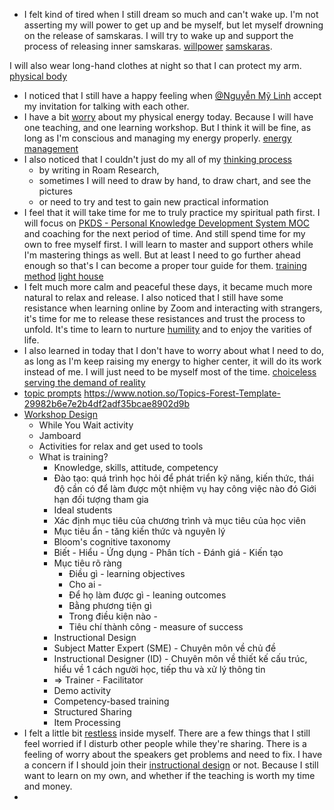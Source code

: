 - I felt kind of tired when I still dream so much and can't wake up. I'm not asserting my will power to get up and be myself, but let myself drowning on the release of samskaras. I will try to wake up and support the process of releasing inner samskaras. [willpower](<willpower.md>) [samskaras](<samskaras.md>).

I will also wear long-hand clothes at night so that I can protect my arm. [physical body](<physical body.md>)
- I noticed that I still have a happy feeling when [@Nguyễn Mỹ Linh](<@Nguyễn Mỹ Linh.md>) accept my invitation for talking with each other.
- I have a bit [worry](<worry.md>) about my physical energy today. Because I will have one teaching, and one learning workshop. But I think it will be fine, as long as I'm conscious and managing my energy properly. [energy management](<energy management.md>)
- I also noticed that I couldn't just do my all of my [thinking process](<thinking process.md>) 
    - by writing in Roam Research, 
    - sometimes I will need to draw by hand, to draw chart, and see the pictures
    - or need to try and test to gain new practical information
- I feel that it will take time for me to truly practice my spiritual path first. I will focus on [PKDS - Personal Knowledge Development System MOC](<PKDS - Personal Knowledge Development System MOC.md>) and coaching for the next period of time. And still spend time for my own to free myself first. I will learn to master and support others while I'm mastering things as well. But at least I need to go further ahead enough so that's I can become a proper tour guide for them. [training method](<training method.md>) [light house](<light house.md>)
- I felt much more calm and peaceful these days, it became much more natural to relax and release. I also noticed that I still have some resistance when learning online by Zoom and interacting with strangers, it's time for me to release these resistances and trust the process to unfold. It's time to learn to nurture [humility](<humility.md>) and to enjoy the varities of life.
- I also learned in today that I don't have to worry about what I need to do, as long as I'm keep raising my energy to higher center, it will do its work instead of me. I will just need to be myself most of the time. [choiceless](<choiceless.md>) [serving the demand of reality](<serving the demand of reality.md>)
- [topic prompts](<topic prompts.md>) https://www.notion.so/Topics-Forest-Template-29982b6e7e2b4df2adf35bcae8902d9b
- [Workshop Design](<Workshop Design.md>)
    - While You Wait activity
    - Jamboard
    - Activities for relax and get used to tools
    - What is training?
        - Knowledge, skills, attitude, competency
        - Đào tạo: quá trình học hỏi để phát triển kỹ năng, kiến thức, thái độ cần có để làm được một nhiệm vụ hay công việc nào đó
Giới hạn đối tượng tham gia
        - Ideal students
        - Xác định mục tiêu của chương trình và mục tiêu của học viên
        - Mục tiêu ẩn - tăng kiến thức và nguyên lý
        - Bloom's cognitive taxonomy
        - Biết - Hiểu - Ứng dụng - Phân tích - Đánh giá - Kiến tạo
        - Mục tiêu rõ ràng
            - Điều gì - learning objectives
            - Cho ai - 
            - Để họ làm được gì - leaning outcomes
            - Bằng phương tiện gì
            - Trong điều kiện nào - 
            - Tiêu chí thành công - measure of success
        - Instructional Design
        - Subject Matter Expert (SME) - Chuyên môn về chủ đề
        - Instructional Designer (ID) - Chuyên môn về thiết kế cấu trúc, hiểu về 1 cách người học, tiếp thu và xử lý thông tin
        - => Trainer - Facilitator
        - Demo activity
        - Competency-based training
        - Structured Sharing
        - Item Processing
-  I felt a little bit [restless](<restless.md>) inside myself. There are a few things that I still feel worried if I disturb other people while they're sharing. There is a feeling of worry about the speakers get problems and need to fix. I have a concern if I should join their [instructional design](<instructional design.md>) or not. Because I still want to learn on my own, and whether if the teaching is worth my time and money.
- 
